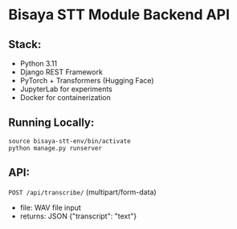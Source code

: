 # Bisaya STT Module Backend API

## Stack:
- Python 3.11
- Django REST Framework
- PyTorch + Transformers (Hugging Face)
- JupyterLab for experiments
- Docker for containerization

## Running Locally:
```
source bisaya-stt-env/bin/activate
python manage.py runserver
```

## API:
`POST /api/transcribe/` (multipart/form-data)
- file: WAV file input
- returns: JSON {"transcript": "text"}
